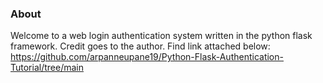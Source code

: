 ### About

Welcome to a web login authentication system written in the python flask framework.
Credit goes to the author. Find link attached below:
https://github.com/arpanneupane19/Python-Flask-Authentication-Tutorial/tree/main
